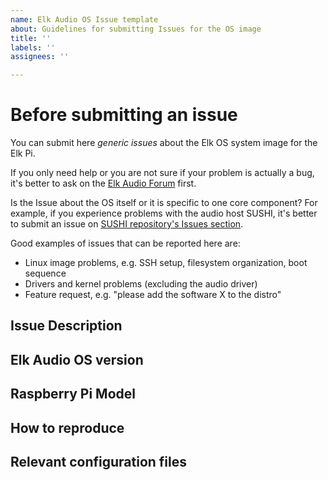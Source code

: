 ```yaml
---
name: Elk Audio OS Issue template
about: Guidelines for submitting Issues for the OS image
title: ''
labels: ''
assignees: ''

---
```


# Before submitting an issue

You can submit here _generic issues_ about the Elk OS system image for the Elk Pi.

If you only need help or you are not sure if your problem is actually a bug, it's better to ask on the [Elk Audio Forum](https://forum.elk.audio) first.

Is the Issue about the OS itself or it is specific to one core component? For example, if you experience problems with the audio host SUSHI, it's better to submit an issue on [SUSHI repository's Issues section](https://github.com/elk-audio/sushi/issues).

Good examples of issues that can be reported here are:
  * Linux image problems, e.g. SSH setup, filesystem organization, boot sequence
  * Drivers and kernel problems (excluding the audio driver)
  * Feature request, e.g. "please add the software X to the distro"

## Issue Description

## Elk Audio OS version

## Raspberry Pi Model

## How to reproduce

## Relevant configuration files
